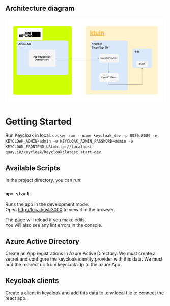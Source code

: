 ## Architecture diagram

![alt text](https://github.com/juanma-dominguez/AzureKeycloak/blob/main/docs/arch.png?raw=true)

# Getting Started

Run Keycloak in local: `docker run --name keycloak_dev -p 8080:8080 -e KEYCLOAK_ADMIN=admin -e KEYCLOAK_ADMIN_PASSWORD=admin -e KEYCLOAK_FRONTEND_URL=http://localhost quay.io/keycloak/keycloak:latest start-dev`

## Available Scripts

In the project directory, you can run:

### `npm start`

Runs the app in the development mode.\
Open [http://localhost:3000](http://localhost:3000) to view it in the browser.

The page will reload if you make edits.\
You will also see any lint errors in the console.

## Azure Active Directory

Create an App registrations in Azure Active Directory. We must create a secret and configure the keycloak identity provider with this data. We must add the redirect uri from keycloak idp to the azure App.

## Keycloak clients

Create a client in keycloak and add this data to .env.local file to connect the react app.
